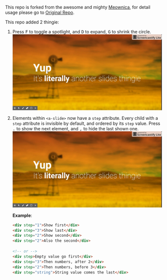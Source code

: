This repo is forked from the awesome and mighty [Meownica](https://meowni.ca), for detail usage please go to [Original Repo](https://github.com/notwaldorf/literally).

This repo added 2 thingie: 

1. Press <kbd>F</kbd> to toggle a spotlight, and <kbd>D</kbd> to expand, <kbd>G</kbd> to shrink the circle.
![](./img/spotlight.gif)


2. Elements within `<a-slide>` now have a `step` attribute. Every child with a `step` attribute is invisible by default, and ordered by its `step` value. Press <kbd>.</kbd> to show the next element, and <kbd>,</kbd> to hide the last shown one.
![](./img/steps.gif)

    **Example**: 
    ```html
    <div step="1">Show first</div>
    <div step="3">Show last</div>
    <div step="2">Show second</div>
    <div step="2">Also the second</div>

    <!-- or -->
    <div step>Empty value go first</div>
    <div step="3">Then numbers, after 2</div>
    <div step="2">Then numbers, before 3</div>
    <div step="string">String value comes the last</div>
    ```